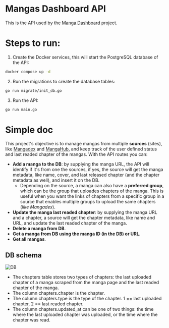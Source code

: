 # Mangas Dashboard API
This is the API used by the [Manga Dashboard](https://github.com/diogovalentte/manga-dashboard) project.

# Steps to run:
1. Create the Docker services, this will start the PostgreSQL database of the API:
```sh
docker compose up -d
```
2. Run the migrations to create the database tables:
```sh
go run migrate/init_db.go
```
3. Run the API:
```sh
go run main.go
```

# Simple doc
This project's objective is to manage mangas from multiple **sources** (sites), like [Mangadex](https://mangadex.org) and [MangaHub](mangahub.io), and keep track of the user defined status and last readed chapter of the mangas.
With the API routes you can:
- **Add a manga to the DB**: by supplying the manga URL, the API will identify if it's from one the sources, if yes, the source will get the manga metadata, like name, cover, and last released chapter (and the chapter metadata as well), and insert it on the DB.
  - Depending on the source, a manga can also have a **preferred group**, which can be the group that uploades chapters of the manga. This is useful when you want the links of chapters from a specific group in a source that enables multiple groups to upload the same chapters (_like Mangadex_).
- **Update the manga last readed chapter**: by supplying the manga URL and a chapter, a source will get the chapter metadata, like name and URL, and update the last readed chapter of the manga.
- **Delete a manga from DB**.
- **Get a manga from DB using the manga ID (in the DB) or URL**.
- **Get all mangas**.

## DB schema
![DB](https://github.com/diogovalentte/manga-dashboard-api/assets/49578155/45764965-9fc9-4b76-b1a2-a3b4742ab0b1)
- The chapters table stores two types of chapters: the last uploaded chapter of a manga scraped from the manga page and the last readed chapter of the manga.
- The column chapters.chapter is the chapter.
- The column chapters.type is the type of the chapter. 1 == last uploaded chapter, 2 == last readed chapter.
- The column chapters.updated_at can be one of two things: the time where the last uploaded chapter was uploaded, or the time where the chapter was read.
